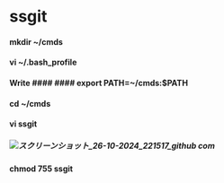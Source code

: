 # ssgit #
 
#### mkdir ~/cmds ####
#### vi ~/.bash_profile ####
#### Write #### ####  export PATH=~/cmds:$PATH ####
#### cd ~/cmds ####
#### vi ssgit ####
##### ![スクリーンショット_26-10-2024_221517_github com](https://github.com/user-attachments/assets/2fee892b-a105-48d3-b276-8a1a41b15bfb) #####
#### chmod 755 ssgit ####
